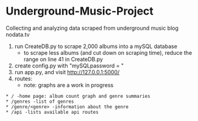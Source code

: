 # Underground-Music-Project
Collecting and analyzing data scraped from underground music blog nodata.tv

1. run CreateDB.py to scrape 2,000 albums into a mySQL database
      - to scrape less albums (and cut down on scraping time), reduce the range on line 41 in CreateDB.py
2. create config.py with "mySQLpassword = <your mySQL password>"
3. run app.py, and visit http://127.0.0.1:5000/
3. routes: 
      - note: graphs are a work in progress
```
* / -home page: album count graph and genre summaries
* /genres -list of genres
* /genre/<genre> -information about the genre
* /api -lists available api routes
```
